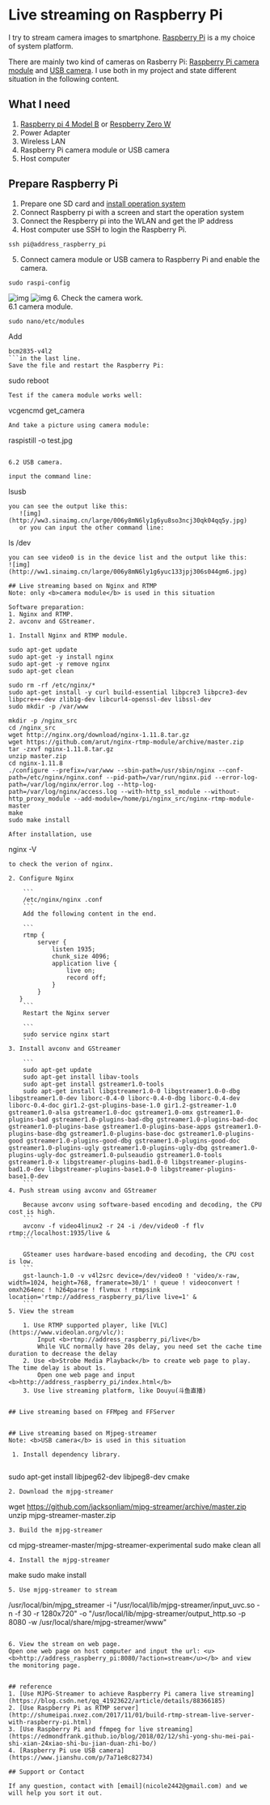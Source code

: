 # Live streaming on Raspberry Pi

I try to stream camera images to smartphone. [Raspberry Pi](http://raspberrypi.org) is a my choice of system platform. 

There are mainly two kind of cameras on Rasberry Pi: [Raspberry Pi camera module](https://www.raspberrypi.org/products/camera-module-v2/) and [USB camera](https://www.logitech.com/en-us/video/webcams). I use both in my project and state different situation in the following content.

## What I need
1. [Raspberry pi 4 Model B](https://www.raspberrypi.org/products/raspberry-pi-4-model-b/) or [Respberry Zero W](https://www.raspberrypi.org/products/raspberry-pi-zero-w/)
2. Power Adapter
3. Wireless LAN
4. Raspberry Pi camera module or USB camera
5. Host computer

## Prepare Raspberry Pi
1. Prepare one SD card and [install operation system](https://projects.raspberrypi.org/en/projects/raspberry-pi-setting-up/3)
2. Connect Raspberry pi with a screen and start the operation system
3. Connect the Respberry pi into the WLAN and get the IP address
4. Host computer use SSH to login the Raspberry Pi.  
```
ssh pi@address_raspberry_pi
```
5. Connect camera module or USB camera to Raspberry Pi and enable the camera.  
```
sudo raspi-config
```
![img](http://ww1.sinaimg.cn/large/006y8mN6ly1g6yun39bklj30va0dan4c.jpg)
![img](http://ww3.sinaimg.cn/large/006y8mN6ly1g6yun71ge0j30va0dagsx.jpg)
6. Check the camera work.  
6.1 camera module.  
```
sudo nano/etc/modules
```   
Add 
```
bcm2835-v4l2
```in the last line.  
Save the file and restart the Raspberry Pi:   
```   
sudo reboot
```  
Test if the camera module works well:
```
vcgencmd get_camera
```    
And take a picture using camera module:
```
raspistill -o test.jpg
```
  
6.2 USB camera.    

input the command line:   
```
lsusb
```   
you can see the output like this:    
   ![img](http://ww3.sinaimg.cn/large/006y8mN6ly1g6yu8so3ncj30qk04qq5y.jpg)   
   or you can input the other command line:     
   ```
   ls /dev
   ```  
   you can see video0 is in the device list and the output like this:   
   ![img](http://ww1.sinaimg.cn/large/006y8mN6ly1g6yuc133jpj306s044gm6.jpg)

## Live streaming based on Nginx and RTMP
Note: only <b>camera module</b> is used in this situation

Software preparation:    
1. Nginx and RTMP.   
2. avconv and GStreamer.     

1. Install Nginx and RTMP module.   

 ```
	sudo apt-get update  
	sudo apt-get -y install nginx 
	sudo apt-get -y remove nginx
	sudo apt-get clean

	sudo rm -rf /etc/nginx/*
	sudo apt-get install -y curl build-essential libpcre3 libpcre3-dev libpcre++-dev zlib1g-dev libcurl4-openssl-dev libssl-dev
	sudo mkdir -p /var/www
	
	mkdir -p /nginx_src
	cd /nginx_src
	wget http://nginx.org/download/nginx-1.11.8.tar.gz
	wget https://github.com/arut/nginx-rtmp-module/archive/master.zip
	tar -zxvf nginx-1.11.8.tar.gz
	unzip master.zip
	cd nginx-1.11.8
	./configure --prefix=/var/www --sbin-path=/usr/sbin/nginx --conf-path=/etc/nginx/nginx.conf --pid-path=/var/run/nginx.pid --error-log-path=/var/log/nginx/error.log --http-log-path=/var/log/nginx/access.log --with-http_ssl_module --without-http_proxy_module --add-module=/home/pi/nginx_src/nginx-rtmp-module-master
	make
	sudo make install
 ```
After installation, use 
```
nginx -V
```
to check the verion of nginx.   

2. Configure Nginx

	```
	/etc/nginx/nginx .conf
	```
	Add the following content in the end.
	
	```
	rtmp {
   		server {
       		listen 1935;
       		chunk_size 4096;
       		application live {
          		live on;
          		record off;
        	}	
    	}
   }
	```
	Restart the Nginx server
	
	```
	sudo service nginx start
	```
3. Install avconv and GStreamer

	```
	sudo apt-get update
	sudo apt-get install libav-tools
	sudo apt-get install gstreamer1.0-tools
	sudo apt-get install libgstreamer1.0-0 libgstreamer1.0-0-dbg libgstreamer1.0-dev liborc-0.4-0 liborc-0.4-0-dbg liborc-0.4-dev liborc-0.4-doc gir1.2-gst-plugins-base-1.0 gir1.2-gstreamer-1.0 gstreamer1.0-alsa gstreamer1.0-doc gstreamer1.0-omx gstreamer1.0-plugins-bad gstreamer1.0-plugins-bad-dbg gstreamer1.0-plugins-bad-doc gstreamer1.0-plugins-base gstreamer1.0-plugins-base-apps gstreamer1.0-plugins-base-dbg gstreamer1.0-plugins-base-doc gstreamer1.0-plugins-good gstreamer1.0-plugins-good-dbg gstreamer1.0-plugins-good-doc gstreamer1.0-plugins-ugly gstreamer1.0-plugins-ugly-dbg gstreamer1.0-plugins-ugly-doc gstreamer1.0-pulseaudio gstreamer1.0-tools gstreamer1.0-x libgstreamer-plugins-bad1.0-0 libgstreamer-plugins-bad1.0-dev libgstreamer-plugins-base1.0-0 libgstreamer-plugins-base1.0-dev
	```
4. Push stream using avconv and GStreamer

	Because avconv using software-based encoding and decoding, the CPU cost is high.  
	```
	avconv -f video4linux2 -r 24 -i /dev/video0 -f flv rtmp://localhost:1935/live &
	```
	
	GSteamer uses hardware-based encoding and decoding, the CPU cost is low.  
	```
	gst-launch-1.0 -v v4l2src device=/dev/video0 ! 'video/x-raw, width=1024, height=768, framerate=30/1' ! queue ! videoconvert ! omxh264enc ! h264parse ! flvmux ! rtmpsink location='rtmp://address_raspberry_pi/live live=1' &
	```
5. View the stream

	1. Use RTMP supported player, like [VLC](https://www.videolan.org/vlc/):  
		Input <b>rtmp://address_raspberry_pi/live</b>  
		While VLC normally have 20s delay, you need set the cache time duration to decrease the delay
	2. Use <b>Strobe Media Playback</b> to create web page to play. The time delay is about 1s.  
		Open one web page and input <b>http://address_raspberry_pi/index.html</b>
	3. Use live streaming platform, like Douyu(斗鱼直播)


## Live streaming based on FFMpeg and FFServer


## Live streaming based on Mjpeg-streamer
Note: <b>USB camera</b> is used in this situation

 1. Install dependency library.  
 
 ```
 sudo apt-get install libjpeg62-dev libjpeg8-dev cmake
 ```
 2. Download the mjpg-streamer
 
 ```
 wget https://github.com/jacksonliam/mjpg-streamer/archive/master.zip
 unzip mjpg-streamer-master.zip

 ```
 3. Build the mjpg-streamer
 
 ```
 cd mjpg-streamer-master/mjpg-streamer-experimental
 sudo make clean all
 ```
 4. Install the mjpg-streamer
 
 ```
 make
 sudo make install
 ```
 5. Use mjpg-streamer to stream

 ```
/usr/local/bin/mjpg_streamer -i "/usr/local/lib/mjpg-streamer/input_uvc.so -n -f 30 -r 1280x720" -o "/usr/local/lib/mjpg-streamer/output_http.so -p 8080 -w /usr/local/share/mjpg-streamer/www"
 ```
 
 6. View the stream on web page.  
 Open one web page on host computer and input the url: <u><b>http://address_raspberry_pi:8080/?action=stream</u></b> and view the monitoring page.  


## reference
1. [Use MJPG-Streamer to achieve Raspberry Pi camera live streaming](https://blog.csdn.net/qq_41923622/article/details/88366185)
2. [Use Raspberry Pi as RTMP server](http://shumeipai.nxez.com/2017/11/01/build-rtmp-stream-live-server-with-raspberry-pi.html)
3. [Use Raspberry Pi and ffmpeg for live streaming](https://edmondfrank.github.io/blog/2018/02/12/shi-yong-shu-mei-pai-shi-xian-24xiao-shi-bu-jian-duan-zhi-bo/)
4. [Raspberry Pi use USB camera](https://www.jianshu.com/p/7a71e8c82734)

## Support or Contact

If any question, contact with [email](nicole2442@gmail.com) and we will help you sort it out.

